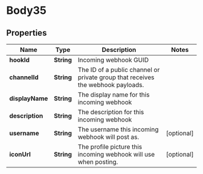 
# Body35

## Properties
Name | Type | Description | Notes
------------ | ------------- | ------------- | -------------
**hookId** | **String** | Incoming webhook GUID | 
**channelId** | **String** | The ID of a public channel or private group that receives the webhook payloads. | 
**displayName** | **String** | The display name for this incoming webhook | 
**description** | **String** | The description for this incoming webhook | 
**username** | **String** | The username this incoming webhook will post as. |  [optional]
**iconUrl** | **String** | The profile picture this incoming webhook will use when posting. |  [optional]



